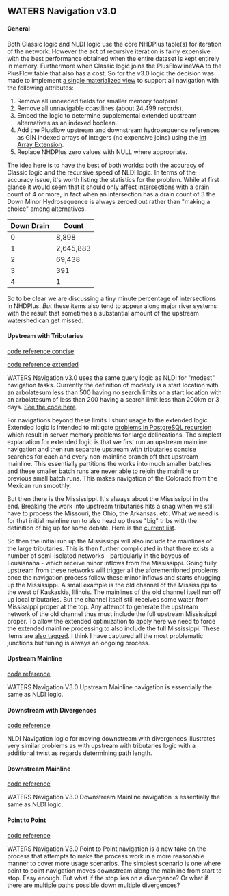 ## WATERS Navigation v3.0

#### General

Both Classic logic and NLDI logic use the core NHDPlus table(s) for iteration of the network.  However the act of recursive iteration is fairly expensive with the best performance obtained when the entire dataset is kept entirely in memory.  Furthermore when Classic logic joins the PlusFlowlineVAA to the PlusFlow table that also has a cost.  So for the v3.0 logic the decision was made to implement [a single materialized view](https://github.com/pauldzy/NHDPlus_Navigation_PG/blob/375ce01a1725dbc3250926310ee75e57624d6486/src/nhdplus_navigation30/MaterializedViews/PLUSFLOWLINEVAA_NAV.sql#L3) to support all navigation with the following attributes:

1. Remove all unneeded fields for smaller memory footprint.
2. Remove all unnavigable coastlines (about 24,499 records).
3. Embed the logic to determine supplemental extended upstream alternatives as an indexed boolean.
4. Add the Plusflow upstream and downstream hydrosequence references as GIN indexed arrays of integers (no expensive joins) using the [Int Array Extension](https://www.postgresql.org/docs/10/intarray.html).
5. Replace NHDPlus zero values with NULL where appropriate.

The idea here is to have the best of both worlds: both the accuracy of Classic logic and the recursive speed of NLDI logic.  In terms of the accuracy issue, it's worth listing the statistics for the problem.  While at first glance it would seem that it should only affect intersections with a drain count of 4 or more, in fact when an intersection has a drain count of 3 the Down Minor Hydrosequence is always zeroed out rather than "making a choice" among alternatives.  

| Down Drain | Count |
| --- | --- |
| 0 | 8,898  |
| 1 | 2,645,883  |
| 2 | 69,438 |
| 3 | 391 |
| 4 | 1 | 

So to be clear we are discussing a tiny minute percentage of intersections in NHDPlus.  *But* these items also tend to appear along major river systems with the result that sometimes a substantial amount of the upstream watershed can get missed.

#### Upstream with Tributaries

[code reference concise](https://github.com/pauldzy/NHDPlus_Navigation_PG/blob/315e42880e658b61e140b54d221fd86b9f47b786/src/nhdplus_navigation30/Functions/NAV_UT_CONCISE.sql#L1)

[code reference extended](https://github.com/pauldzy/NHDPlus_Navigation_PG/blob/315e42880e658b61e140b54d221fd86b9f47b786/src/nhdplus_navigation30/Functions/NAV_UT_EXTENDED.sql#L1)

WATERS Navigation v3.0 uses the same query logic as NLDI for "modest" navigation tasks.  Currently the definition of modesty is a start location with an arbolatesum less than 500 having no search limits or a start location with an arbolatesum of less than 200 having a search limit less than 200km or 3 days.  [See the code here](https://github.com/pauldzy/NHDPlus_Navigation_PG/blob/7818dff4f250dccfbf6ebd86afbb2827b4406600/src/nhdplus_navigation30/Functions/NAVIGATE.sql#L312-L324).

For navigations beyond these limits I shunt usage to the extended logic.  Extended logic is intended to mitigate [problems in PostgreSQL recursion](/doc/recursion.md) which result in server memory problems for large delineations.  The simplest explanation for extended logic is that we first run an upstream mainline navigation and then run separate upstream with tributaries concise searches for each and every non-mainline branch off that upstream mainline.  This essentially partitions the works into much smaller batches and these smaller batch runs are never able to rejoin the mainline or previous small batch runs.  This makes navigation of the Colorado from the Mexican run smoothly.

But then there is the Mississippi.  It's always about the Mississippi in the end.  Breaking the work into upstream tributaries hits a snag when we still have to process the Missouri, the Ohio, the Arkansas, etc.  What we need is for that initial mainline run to also head up these "big" tribs with the definition of big up for some debate.  Here is the [current list](https://github.com/pauldzy/NHDPlus_Navigation_PG/blob/da3db54730baed6fe195b951e68ec363c3255e92/src/nhdplus_navigation30/MaterializedViews/PLUSFLOWLINEVAA_NAV.sql#L63-L125).

So then the initial run up the Mississippi will also include the mainlines of the large tributaries.  This is then further complicated in that there exists a number of semi-isolated networks  - particularly in the bayous of Lousianana - which receive minor inflows from the Mississippi.  Going fully upstream from these networks will trigger all the aforementioned problems once the navigation process follow these minor inflows and starts chugging up the Mississippi.  A small example is the old channel of the Mississippi to the west of Kaskaskia, Illinois.  The mainlines of the old channel itself run off up local tributaries.  But the channel itself still receives some water from Mississippi proper at the top.  Any attempt to generate the upstream network of the old channel thus must include the full upstream Mississippi proper.  To allow the extended optimization to apply here we need to force the extended mainline processing to also include the full Mississippi.  These items are [also tagged](https://github.com/pauldzy/NHDPlus_Navigation_PG/blob/da3db54730baed6fe195b951e68ec363c3255e92/src/nhdplus_navigation30/MaterializedViews/PLUSFLOWLINEVAA_NAV.sql#L126-L157).  I think I have captured all the most problematic junctions but tuning is always an ongoing process.

#### Upstream Mainline

[code reference](https://github.com/pauldzy/NHDPlus_Navigation_PG/blob/315e42880e658b61e140b54d221fd86b9f47b786/src/nhdplus_navigation30/Functions/NAV_UM.sql#L1)

WATERS Navigation V3.0 Upstream Mainline navigation is essentially the same as NLDI logic.

#### Downstream with Divergences

[code reference](https://github.com/pauldzy/NHDPlus_Navigation_PG/blob/315e42880e658b61e140b54d221fd86b9f47b786/src/nhdplus_navigation30/Functions/NAV_DD.sql#L1)

NLDI Navigation logic for moving downstream with divergences illustrates very similar problems as with upstream with tributaries logic with a additional twist as regards determining path length.  

#### Downstream Mainline

[code reference](https://github.com/pauldzy/NHDPlus_Navigation_PG/blob/315e42880e658b61e140b54d221fd86b9f47b786/src/nhdplus_navigation30/Functions/NAV_DM.sql#L1)

WATERS Navigation V3.0 Downstream Mainline navigation is essentially the same as NLDI logic.

#### Point to Point

[code reference](https://github.com/pauldzy/NHDPlus_Navigation_PG/blob/315e42880e658b61e140b54d221fd86b9f47b786/src/nhdplus_navigation30/Functions/NAV_PP.sql#L1)

WATERS Navigation V3.0 Point to Point navigation is a new take on the process that attempts to make the process work in a more reasonable manner to cover more usage scenarios.  The simplest scenario is one where point to point navigation moves downstream along the mainline from start to stop.  Easy enough.  But what if the stop lies on a divergence?  Or what if there are multiple paths possible down multiple divergences?  
